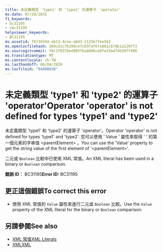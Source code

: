 ```yaml
---
title: 未定義類型 'type1' 和 'type2' 的運算子 'operator'
ms.date: 07/20/2015
f1_keywords:
- bc31195
- vbc31195
helpviewer_keywords:
- BC31195
ms.assetid: f6739344-eb13-4cea-a6d3-2125b77ee562
ms.openlocfilehash: 369cd1c7b10dce7c03faf6fa801c67db1a1297f3
ms.sourcegitcommit: f8c270376ed905f6a8896ce0fe25b4f4b38ff498
ms.translationtype: MT
ms.contentlocale: zh-TW
ms.lasthandoff: 06/04/2020
ms.locfileid: "84408038"
---
```

# <a name="operator-operator-is-not-defined-for-types-type1-and-type2"></a><span data-ttu-id="1c5d3-102">未定義類型 'type1' 和 'type2' 的運算子 'operator'</span><span class="sxs-lookup"><span data-stu-id="1c5d3-102">Operator 'operator' is not defined for types 'type1' and 'type2'</span></span>
<span data-ttu-id="1c5d3-103">未定義類型 'type1' 和 'type2' 的運算子 'operator'。</span><span class="sxs-lookup"><span data-stu-id="1c5d3-103">Operator 'operator' is not defined for types 'type1' and 'type2'.</span></span> <span data-ttu-id="1c5d3-104">您可以使用 ' Value ' 屬性來取得 ' ' 的第一個元素的字串值 \<parentElement> 。</span><span class="sxs-lookup"><span data-stu-id="1c5d3-104">You can use the 'Value' property to get the string value of the first element of '\<parentElement>'.</span></span>  
  
 <span data-ttu-id="1c5d3-105">二元或 `Boolean` 比較中已使用 XML 常值。</span><span class="sxs-lookup"><span data-stu-id="1c5d3-105">An XML literal has been used in a binary or `Boolean` comparison.</span></span>  
  
 <span data-ttu-id="1c5d3-106">**錯誤 ID︰** BC31195</span><span class="sxs-lookup"><span data-stu-id="1c5d3-106">**Error ID:** BC31195</span></span>  
  
## <a name="to-correct-this-error"></a><span data-ttu-id="1c5d3-107">更正這個錯誤</span><span class="sxs-lookup"><span data-stu-id="1c5d3-107">To correct this error</span></span>  
  
- <span data-ttu-id="1c5d3-108">使用 XML 常值的 `Value` 屬性來進行二元或 `Boolean` 比較。</span><span class="sxs-lookup"><span data-stu-id="1c5d3-108">Use the `Value` property of the XML literal for the binary or `Boolean` comparison.</span></span>  
  
## <a name="see-also"></a><span data-ttu-id="1c5d3-109">另請參閱</span><span class="sxs-lookup"><span data-stu-id="1c5d3-109">See also</span></span>

- [<span data-ttu-id="1c5d3-110">XML 常值</span><span class="sxs-lookup"><span data-stu-id="1c5d3-110">XML Literals</span></span>](../language-reference/xml-literals/index.md)
- [<span data-ttu-id="1c5d3-111">XML</span><span class="sxs-lookup"><span data-stu-id="1c5d3-111">XML</span></span>](../programming-guide/language-features/xml/index.md)
